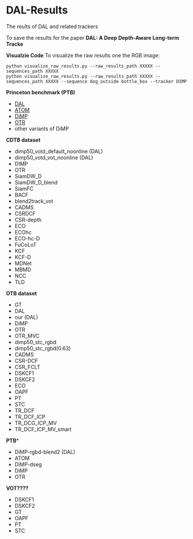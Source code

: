 # DAL-Results
The reults of DAL and related trackers

To save the results for the paper **DAL: A Deep Depth-Aware Long-term Tracke**

**Visualzie Code**
To visualize the raw results one the RGB image:

```
python visualize_raw_results.py --raw_results_path XXXXX --sequences_path XXXXX
python visualize_raw_results.py --raw_results_path XXXXX --sequences_path XXXXX --sequence dog_outside bottle_box --tracker DIMP
```

**Princeton benchmark (PTB)**
  - [DAL](https://arxiv.org/abs/1912.00660)
  - [ATOM](https://arxiv.org/abs/1811.07628)
  - [DiMP](https://github.com/visionml/pytracking)
  - [OTR](https://github.com/ugurkart/OTR)
  - other variants of DiMP

**CDTB dataset**
  - dimp50_votd_default_noonline (DAL)
  - dimp50_votd_vot_noonline (DAL)
  - DIMP
  - OTR
  - SiamDW_D
  - SiamDW_D_blend
  - SiamFC
  - BACF
  - blend2track_vot
  - CADMS
  - CSRDCF
  - CSR-depth
  - ECO
  - ECOhc
  - ECO-hc-D
  - FuCoLoT
  - KCF
  - KCF-D
  - MDNet
  - MBMD
  - NCC
  - TLD

**OTB dataset**
  - GT
  - DAL
  - our (DAL)
  - DiMP
  - OTR
  - OTR_MVC
  - dimp50_stc_rgbd
  - dimp50_stc_rgbd(0.63)
  - CADMS
  - CSR-DCF
  - CSR_FCLT
  - DSKCF1
  - DSKCF2
  - ECO
  - OAPF
  - PT
  - STC
  - TR_DCF
  - TR_DCF_ICP
  - TR_DCG_ICP_MV
  - TR_DCF_ICP_MV_smart

**PTB***
  - DiMP-rgbd-blend2 (DAL)
  - ATOM
  - DiMP-dseg
  - DiMP
  - OTR

**VOT????**
  - DSKCF1
  - DSKCF2
  - GT
  - OAPF
  - PT
  - STC
